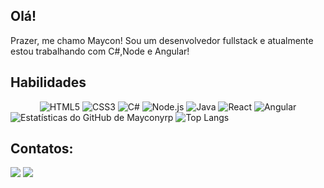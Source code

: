 ## Olá!
Prazer, me chamo Maycon! Sou um desenvolvedor fullstack e atualmente estou trabalhando com C#,Node e Angular!

## Habilidades

<div align="center">
    <img src="https://img.shields.io/badge/HTML5-E34F26?logo=html5&logoColor=white&style=for-the-badge" alt="HTML5">
    <img src="https://img.shields.io/badge/CSS3-1572B6?logo=css3&logoColor=white&style=for-the-badge" alt="CSS3">
    <img src="https://img.shields.io/badge/C%23-.NET-239120?style=for-the-badge&logo=c-sharp&logoColor=white" alt="C#">
    <img src="https://img.shields.io/badge/Node.js-339933?logo=node.js&logoColor=white&style=for-the-badge" alt="Node.js">
    <img src="https://img.shields.io/badge/Java-007396?logo=java&logoColor=white&style=for-the-badge" alt="Java">
    <img src="https://img.shields.io/badge/React-61DAFB?logo=react&logoColor=white&style=for-the-badge" alt="React">
    <img src="https://img.shields.io/badge/Angular-DD0031?logo=angular&logoColor=white&style=for-the-badge" alt="Angular">
</div>

<div>
  <img src="https://github-readme-stats.vercel.app/api?username=mayconyrp&show_icons=true&theme=dark&include_all_commits=true&count_private=true" alt="Estatísticas do GitHub de Mayconyrp">
  <img src="https://github-readme-stats.vercel.app/api/top-langs/?username=mayconyrp&layout=compact&langs_count=16&theme=dark" alt="Top Langs">
</div>

## Contatos:

<div>
<a href="https://instagram.com/mayconyri" target="_blank"><img loading="lazy" src="https://img.shields.io/badge/-Instagram-%23E4405F?style=for-the-badge&logo=instagram&logoColor=white" target="_blank"></a>
<a href="https://www.linkedin.com/in/mayconyri" target="_blank"><img loading="lazy" src="https://img.shields.io/badge/-LinkedIn-%230077B5?style=for-the-badge&logo=linkedin&logoColor=white" target="_blank"></a>   
</div>

<!--
**Mayconyrp/mayconyrp** is a ✨ _special_ ✨ repository because its `README.md` (this file) appears on your GitHub profile.

Here are some ideas to get you started:

- 🔭 I’m currently working on ...
- 🌱 I’m currently learning ...
- 👯 I’m looking to collaborate on ...
- 🤔 I’m looking for help with ...
- 💬 Ask me about ...
- 📫 How to reach me: ...
- 😄 Pronouns: ...
- ⚡ Fun fact: ...
-->

